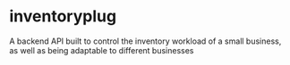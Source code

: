 # inventoryplug
A backend API built to control the inventory workload of a small business, as well as being adaptable to different businesses
